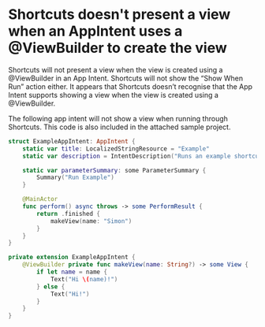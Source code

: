 # Shortcuts doesn't present a view when an AppIntent uses a @ViewBuilder to create the view

Shortcuts will not present a view when the view is created using a @ViewBuilder in an App Intent. Shortcuts will not show the “Show When Run” action either. It appears that Shortcuts doesn’t recognise that the App Intent supports showing a view when the view is created using a @ViewBuilder.

The following app intent will not show a view when running through Shortcuts. This code is also included in the attached sample project.

```swift
struct ExampleAppIntent: AppIntent {
    static var title: LocalizedStringResource = "Example"
    static var description = IntentDescription("Runs an example shortcut.")

    static var parameterSummary: some ParameterSummary {
        Summary("Run Example")
    }

    @MainActor
    func perform() async throws -> some PerformResult {
        return .finished {
            makeView(name: "Simon")
        }
    }
}

private extension ExampleAppIntent {
    @ViewBuilder private func makeView(name: String?) -> some View {
        if let name = name {
            Text("Hi \(name)!")
        } else {
            Text("Hi!")
        }
    }
}
```
